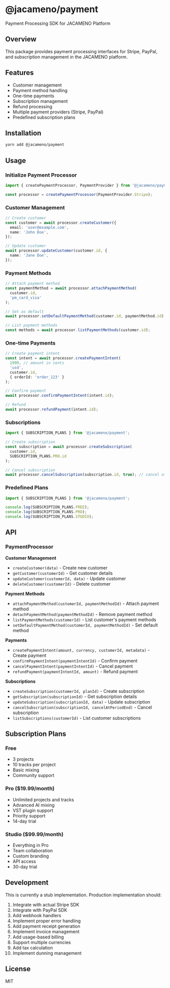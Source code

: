 # @jacameno/payment

Payment Processing SDK for JACAMENO Platform

## Overview

This package provides payment processing interfaces for Stripe, PayPal, and subscription management in the JACAMENO platform.

## Features

- Customer management
- Payment method handling
- One-time payments
- Subscription management
- Refund processing
- Multiple payment providers (Stripe, PayPal)
- Predefined subscription plans

## Installation

```bash
yarn add @jacameno/payment
```

## Usage

### Initialize Payment Processor

```typescript
import { createPaymentProcessor, PaymentProvider } from '@jacameno/payment';

const processor = createPaymentProcessor(PaymentProvider.Stripe);
```

### Customer Management

```typescript
// Create customer
const customer = await processor.createCustomer({
  email: 'user@example.com',
  name: 'John Doe',
});

// Update customer
await processor.updateCustomer(customer.id, {
  name: 'Jane Doe',
});
```

### Payment Methods

```typescript
// Attach payment method
const paymentMethod = await processor.attachPaymentMethod(
  customer.id,
  'pm_card_visa'
);

// Set as default
await processor.setDefaultPaymentMethod(customer.id, paymentMethod.id);

// List payment methods
const methods = await processor.listPaymentMethods(customer.id);
```

### One-time Payments

```typescript
// Create payment intent
const intent = await processor.createPaymentIntent(
  1999, // amount in cents
  'usd',
  customer.id,
  { orderId: 'order_123' }
);

// Confirm payment
await processor.confirmPaymentIntent(intent.id);

// Refund
await processor.refundPayment(intent.id);
```

### Subscriptions

```typescript
import { SUBSCRIPTION_PLANS } from '@jacameno/payment';

// Create subscription
const subscription = await processor.createSubscription(
  customer.id,
  SUBSCRIPTION_PLANS.PRO.id
);

// Cancel subscription
await processor.cancelSubscription(subscription.id, true); // cancel at period end
```

### Predefined Plans

```typescript
import { SUBSCRIPTION_PLANS } from '@jacameno/payment';

console.log(SUBSCRIPTION_PLANS.FREE);
console.log(SUBSCRIPTION_PLANS.PRO);
console.log(SUBSCRIPTION_PLANS.STUDIO);
```

## API

### PaymentProcessor

**Customer Management**
- `createCustomer(data)` - Create new customer
- `getCustomer(customerId)` - Get customer details
- `updateCustomer(customerId, data)` - Update customer
- `deleteCustomer(customerId)` - Delete customer

**Payment Methods**
- `attachPaymentMethod(customerId, paymentMethodId)` - Attach payment method
- `detachPaymentMethod(paymentMethodId)` - Remove payment method
- `listPaymentMethods(customerId)` - List customer's payment methods
- `setDefaultPaymentMethod(customerId, paymentMethodId)` - Set default method

**Payments**
- `createPaymentIntent(amount, currency, customerId, metadata)` - Create payment
- `confirmPaymentIntent(paymentIntentId)` - Confirm payment
- `cancelPaymentIntent(paymentIntentId)` - Cancel payment
- `refundPayment(paymentIntentId, amount)` - Refund payment

**Subscriptions**
- `createSubscription(customerId, planId)` - Create subscription
- `getSubscription(subscriptionId)` - Get subscription details
- `updateSubscription(subscriptionId, data)` - Update subscription
- `cancelSubscription(subscriptionId, cancelAtPeriodEnd)` - Cancel subscription
- `listSubscriptions(customerId)` - List customer subscriptions

## Subscription Plans

### Free
- 3 projects
- 10 tracks per project
- Basic mixing
- Community support

### Pro ($19.99/month)
- Unlimited projects and tracks
- Advanced AI mixing
- VST plugin support
- Priority support
- 14-day trial

### Studio ($99.99/month)
- Everything in Pro
- Team collaboration
- Custom branding
- API access
- 30-day trial

## Development

This is currently a stub implementation. Production implementation should:

1. Integrate with actual Stripe SDK
2. Integrate with PayPal SDK
3. Add webhook handlers
4. Implement proper error handling
5. Add payment receipt generation
6. Implement invoice management
7. Add usage-based billing
8. Support multiple currencies
9. Add tax calculation
10. Implement dunning management

## License

MIT
